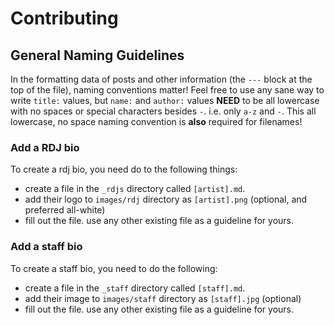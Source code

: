 # Contributing
## General Naming Guidelines
In the formatting data of posts and other information (the `---` block at the top of the file), naming conventions matter!
Feel free to use any sane way to write `title:` values, but `name:` and `author:` values **NEED** to be
all lowercase with no spaces or special characters besides `-`.  i.e. only `a-z` and `-`.
This all lowercase, no space naming convention is **also** required for filenames!


### Add a RDJ bio
To create a rdj bio, you need do to the following things:

* create a file in the `_rdjs` directory called `[artist].md`.
* add their logo to `images/rdj` directory as `[artist].png` (optional, and preferred all-white)
* fill out the file.  use any other existing file as a guideline for yours.

### Add a staff bio
To create a staff bio, you need to do the following:

* create a file in the `_staff` directory called `[staff].md`.
* add their image to `images/staff` directory as `[staff].jpg` (optional)
* fill out the file.  use any other existing file as a guideline for yours.